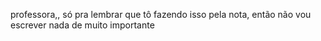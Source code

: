 professora,, só pra lembrar que tô fazendo isso pela nota, então não vou escrever nada de muito importante
